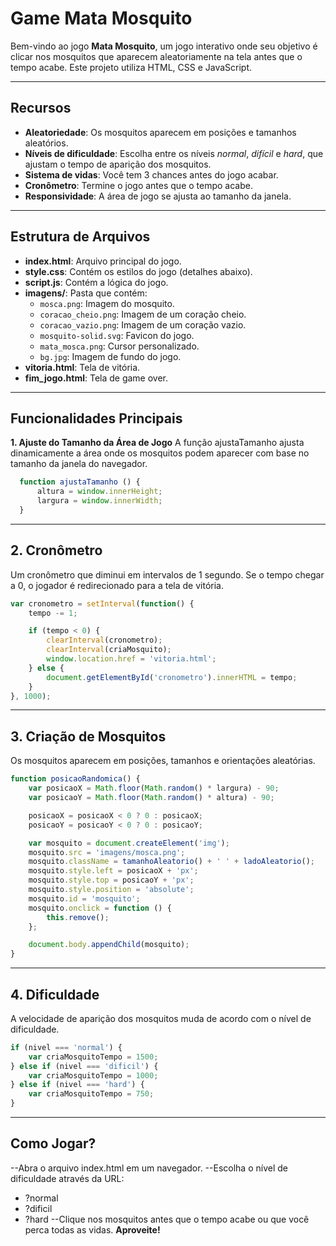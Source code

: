 # Game Mata Mosquito

Bem-vindo ao jogo **Mata Mosquito**, um jogo interativo onde seu objetivo é clicar nos mosquitos que aparecem aleatoriamente na tela antes que o tempo acabe. Este projeto utiliza HTML, CSS e JavaScript.

---

## Recursos

- **Aleatoriedade**: Os mosquitos aparecem em posições e tamanhos aleatórios.
- **Níveis de dificuldade**: Escolha entre os níveis *normal*, *difícil* e *hard*, que ajustam o tempo de aparição dos mosquitos.
- **Sistema de vidas**: Você tem 3 chances antes do jogo acabar.
- **Cronômetro**: Termine o jogo antes que o tempo acabe.
- **Responsividade**: A área de jogo se ajusta ao tamanho da janela.

---

## Estrutura de Arquivos

- **index.html**: Arquivo principal do jogo.
- **style.css**: Contém os estilos do jogo (detalhes abaixo).
- **script.js**: Contém a lógica do jogo.
- **imagens/**: Pasta que contém:
  - `mosca.png`: Imagem do mosquito.
  - `coracao_cheio.png`: Imagem de um coração cheio.
  - `coracao_vazio.png`: Imagem de um coração vazio.
  - `mosquito-solid.svg`: Favicon do jogo.
  - `mata_mosca.png`: Cursor personalizado.
  - `bg.jpg`: Imagem de fundo do jogo.
- **vitoria.html**: Tela de vitória.
- **fim_jogo.html**: Tela de game over.

---

## Funcionalidades Principais
**1. Ajuste do Tamanho da Área de Jogo**
A função ajustaTamanho ajusta dinamicamente a área onde os mosquitos podem aparecer com base no tamanho da janela do navegador.

```javascript
  function ajustaTamanho () {
      altura = window.innerHeight;
      largura = window.innerWidth;
  }
```
---

## 2. Cronômetro
Um cronômetro que diminui em intervalos de 1 segundo. Se o tempo chegar a 0, o jogador é redirecionado para a tela de vitória.

```javascript
var cronometro = setInterval(function() {
    tempo -= 1;

    if (tempo < 0) {
        clearInterval(cronometro);
        clearInterval(criaMosquito);
        window.location.href = 'vitoria.html';
    } else {
        document.getElementById('cronometro').innerHTML = tempo;
    }
}, 1000);
```
---

## 3. Criação de Mosquitos
Os mosquitos aparecem em posições, tamanhos e orientações aleatórias.

```javascript
function posicaoRandomica() {
    var posicaoX = Math.floor(Math.random() * largura) - 90;
    var posicaoY = Math.floor(Math.random() * altura) - 90;

    posicaoX = posicaoX < 0 ? 0 : posicaoX;
    posicaoY = posicaoY < 0 ? 0 : posicaoY;

    var mosquito = document.createElement('img');
    mosquito.src = 'imagens/mosca.png';
    mosquito.className = tamanhoAleatorio() + ' ' + ladoAleatorio();
    mosquito.style.left = posicaoX + 'px';
    mosquito.style.top = posicaoY + 'px';
    mosquito.style.position = 'absolute';
    mosquito.id = 'mosquito';
    mosquito.onclick = function () {
        this.remove();
    };

    document.body.appendChild(mosquito);
}
```
---

## 4. Dificuldade
A velocidade de aparição dos mosquitos muda de acordo com o nível de dificuldade.

``` javascript
if (nivel === 'normal') {
    var criaMosquitoTempo = 1500;
} else if (nivel === 'dificil') {
    var criaMosquitoTempo = 1000;
} else if (nivel === 'hard') {
    var criaMosquitoTempo = 750;
}
```

---

## Como Jogar?
--Abra o arquivo index.html em um navegador.
--Escolha o nível de dificuldade através da URL:
  - ?normal
  - ?dificil
  - ?hard
--Clique nos mosquitos antes que o tempo acabe ou que você perca todas as vidas.
**Aproveite!**
